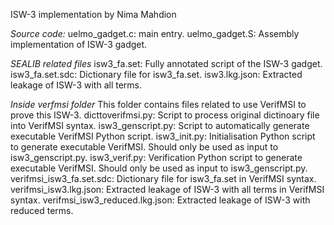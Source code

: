 ISW-3 implementation by Nima Mahdion

*Source code:*
uelmo_gadget.c: main entry.
uelmo_gadget.S: Assembly implementation of ISW-3 gadget.

*SEALIB related files*
isw3_fa.set: Fully annotated script of the ISW-3 gadget.
isw3_fa.set.sdc: Dictionary file for isw3_fa.set.
isw3.lkg.json: Extracted leakage of ISW-3 with all terms.

*Inside verfmsi folder*
This folder contains files related to use VerifMSI to prove this ISW-3.
dicttoverifmsi.py: Script to process original dictinoary file into VerifMSI syntax.
isw3_genscript.py: Script to automatically generate executable VerifMSI Python script.
isw3_init.py: Initialisation Python script to generate executable VerifMSI. Should only be used as input to isw3_genscript.py.
isw3_verif.py: Verification Python script to generate executable VerifMSI. Should only be used as input to isw3_genscript.py.
verifmsi_isw3_fa.set.sdc: Dictionary file for isw3_fa.set in VerifMSI syntax.
verifmsi_isw3.lkg.json: Extracted leakage of ISW-3 with all terms in VerifMSI syntax.
verifmsi_isw3_reduced.lkg.json: Extracted leakage of ISW-3 with reduced terms.

